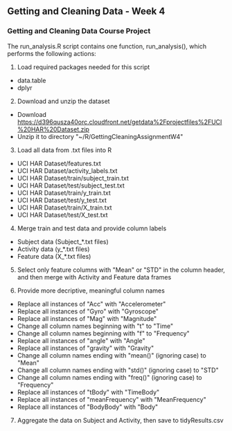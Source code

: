 ## Getting and Cleaning Data - Week 4
### Getting and Cleaning Data Course Project

The run_analysis.R script contains one function, run_analysis(), which performs the following actions:

1) Load required packages needed for this script
- data.table
- dplyr

2) Download and unzip the dataset
- Download https://d396qusza40orc.cloudfront.net/getdata%2Fprojectfiles%2FUCI%20HAR%20Dataset.zip
- Unzip it to directory "~/R/GettingCleaningAssignmentW4"

3) Load all data from .txt files into R
- UCI HAR Dataset/features.txt
- UCI HAR Dataset/activity_labels.txt
- UCI HAR Dataset/train/subject_train.txt
- UCI HAR Dataset/test/subject_test.txt
- UCI HAR Dataset/train/y_train.txt
- UCI HAR Dataset/test/y_test.txt
- UCI HAR Dataset/train/X_train.txt
- UCI HAR Dataset/test/X_test.txt

4) Merge train and test data and provide column labels
- Subject data (Subject_*.txt files)
- Activity data (y_*.txt files)
- Feature data (X_*.txt files)

5) Select only feature columns with "Mean" or "STD" in the column header, and then merge with Activity and Feature data frames

6) Provide more decriptive, meaningful column names
- Replace all instances of "Acc" with "Accelerometer"
- Replace all instances of "Gyro" with "Gyroscope"
- Replace all instances of "Mag" with "Magnitude"
- Change all column names beginning with "t" to "Time"
- Change all column names beginning with "f" to "Frequency"
- Replace all instances of "angle" with "Angle"
- Replace all instances of "gravity" with "Gravity"
- Change all column names ending with "mean()" (ignoring case) to "Mean"
- Change all column names ending with "std()" (ignoring case) to "STD"
- Change all column names ending with "freq()" (ignoring case) to "Frequency"
- Replace all instances of "tBody" with "TimeBody"
- Replace all instances of "meanFrequency" with "MeanFrequency"
- Replace all instances of "BodyBody" with "Body"

7) Aggregate the data on Subject and Activity, then save to tidyResults.csv
